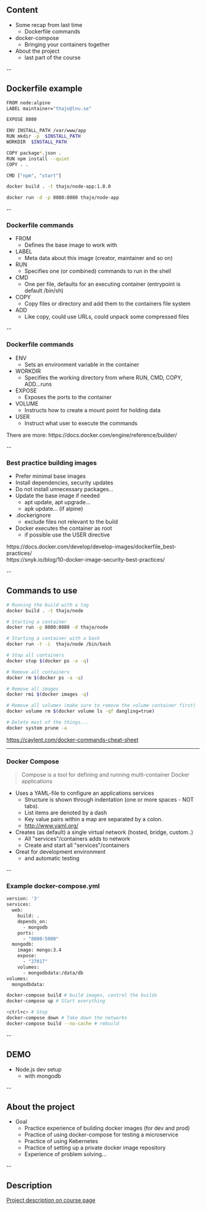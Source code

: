 ## Content
* Some recap from last time
  * Dockerfile commands
* docker-compose
  * Bringing your containers together
* About the project
  * last part of the course


--
## Dockerfile example

```bash
FROM node:alpine
LABEL maintainer="thajo@lnu.se"

EXPOSE 8080

ENV INSTALL_PATH /var/www/app
RUN mkdir -p  $INSTALL_PATH
WORKDIR  $INSTALL_PATH

COPY package*.json .
RUN npm install --quiet
COPY . .

CMD ["npm", "start"]
```

```bash
docker build . -t thajo/node-app:1.0.0

docker run -d -p 8080:8080 thajo/node-app
```


--
### Dockerfile commands

* FROM
  * Defines the base image to work with
* LABEL<!-- {_class="fragment"} -->
  * Meta data about this image (creator, maintainer and so on)
* RUN<!-- {_class="fragment"} -->
  * Specifies one (or combined) commands to run in the shell
* CMD<!-- {_class="fragment"} -->
  * One per file, defaults for an executing container (entrypoint is default /bin/sh)
* COPY<!-- {_class="fragment"} -->
  * Copy files or directory and add them to the containers file system
* ADD<!-- {_class="fragment"} -->
  * Like copy, could use URLs, could unpack some compressed files


--
### Dockerfile commands
* ENV
  * Sets an environment variable in the container
* WORKDIR<!-- {_class="fragment"} -->
  * Specifies the working directory from where RUN, CMD, COPY, ADD...runs
* EXPOSE<!-- {_class="fragment"} -->
  * Exposes the ports to the container
* VOLUME<!-- {_class="fragment"} -->
  * Instructs how to create a mount point for holding data
* USER<!-- {_class="fragment"} -->
  * Instruct what user to execute the commands

<p>
There are more: https://docs.docker.com/engine/reference/builder/
</p><!-- {_class="fragment"} --><!-- {_style="font-size: 50%"} -->



--
### Best practice building images

* Prefer minimal base images
* Install dependencies, security updates<!-- {_class="fragment"} -->
* Do not install unnecessary packages...<!-- {_class="fragment"} -->
* Update the base image if needed<!-- {_class="fragment"} -->
  * apt update, apt upgrade...
  * apk update... (if alpine)
* .dockerignore<!-- {_class="fragment"} -->
  * exclude files not relevant to the build
* Docker executes the container as root<!-- {_class="fragment"} -->
  * if possible use the USER directive

<p>
https://docs.docker.com/develop/develop-images/dockerfile_best-practices/<br>
https://snyk.io/blog/10-docker-image-security-best-practices/
</p><!-- {_class="fragment"} --><!-- {_style="font-size: 50%"} -->



--
## Commands to use

```bash
# Running the build with a tag
docker build . -t thajo/node

# Starting a container
docker run -p 8080:8080 -d thajo/node

# Starting a container with a bash
docker run -t -i  thajo/node /bin/bash
```

```bash
# Stop all containers
docker stop $(docker ps -a -q)

# Remove all containers
docker rm $(docker ps -a -q)

# Remove all images
docker rmi $(docker images -q)

# Remove all volumes (make sure to remove the volume container first)
docker volume rm $(docker volume ls -qf dangling=true)

# Delete most of the things...
docker system prune -a
```

https://caylent.com/docker-commands-cheat-sheet<!-- {_class="fragment"} --><!-- {_style="font-size: 50%"} -->



---
### Docker Compose

> Compose is a tool for defining and running multi-container Docker applications

* Uses a YAML-file to configure an applications services
  * Structure is shown through indentation (one or more spaces - NOT tabs).
  * List items are denoted by a dash
  * Key value pairs within a map are separated by a colon.
  * http://www.yaml.org/
* Creates (as default) a single virtual network (hosted, bridge, custom..)<!-- {_class="fragment"} -->
  * All "services"/containers adds to network
  * Create and start all "services"/containers
* Great for development environment<!-- {_class="fragment"} -->
  * and automatic testing



--
### Example docker-compose.yml

```bash
version: '3'
services:
  web:
    build: .
    depends_on:
      - mongodb
    ports:
      - "8080:5000"
  mongodb:
    image: mongo:3.4
    expose:
      - "27017"
    volumes:
      - mongodbdata:/data/db
volumes:
  mongodbdata:
```

```bash
docker-compose build # build images, control the builds
docker-compose up # Start everything
```

```bash
<ctrl+c> # Stop
docker-compose down # Take down the networks
docker-compose build --no-cache # rebuild
```


--
##  DEMO

* Node.js dev setup
  * with mongodb


--
## About the project

* Goal
  * Practice experience of building docker images (for dev and prod)
  * Practice of using docker-compose for testing a microservice
  * Practice of using Kebernetes
  * Practice of setting up a private docker image repository
  * Experience of problem solving...



--
## Description

[Project description on course page](#)
